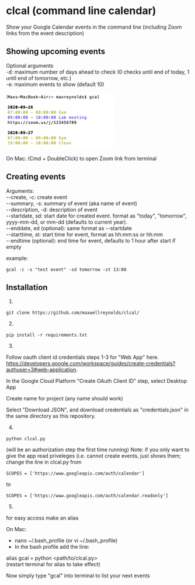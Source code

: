 # clcal (command line calendar)
Show your Google Calendar events in the command line (including Zoom links from the event description)

## Showing upcoming events
Optional arguments  
-d: maximum number of days ahead to check (0 checks until end of today, 1 until end of tomorrow, etc.)  
-e: maximum events to show (default 10)


![sample](img/sample.png)


On Mac: (Cmd + DoubleClick) to open Zoom link from terminal

## Creating events
Arguments: <br>
--create, -c: create event <br>
--summary, -s: summary of event (aka name of event)<br>
--description, -d: description of event<br>
--startdate, sd: start date for created event. format as "today", "tomorrow", yyyy-mm-dd, or mm-dd (defaults to current year).<br>
--enddate, ed (optional): same format as --startdate<br>
--starttime, st: start time for event, format as hh:mm:ss or hh:mm <br>
--endtime (optional): end time for event, defaults to 1 hour after start if empty<br>

example:
```
gcal -c -s "test event" -sd tomorrow -st 13:00
```





## Installation

1. 
```
git clone https://github.com/maxwellreynolds/clcal/
```

2.
```
pip install -r requirements.txt
```

3.
Follow oauth client id credentials steps 1-3 for "Web App" here. https://developers.google.com/workspace/guides/create-credentials?authuser=3#web-application.

In the Google Cloud Platform "Create OAuth Client ID" step, select Desktop App 

Create name for project (any name should work)

Select "Download JSON", and download credentials as "credentials.json" in the same directory as this repository.

4. 
```
python clcal.py
```
(will be an authorization step the first time running)
Note: if you only want to give the app read priveleges (i.e. cannot create events, just shows them; change the line in clcal.py from 
```
SCOPES = ['https://www.googleapis.com/auth/calendar']
```
to 
```
SCOPES = ['https://www.googleapis.com/auth/calendar.readonly']
```


5.

for easy access make an alias

On Mac:

- nano ~/.bash_profile (or vi ~/.bash_profile)
- In the bash profile add the line:

alias gcal = python <path/to/clcal.py>  
(restart terminal for alias to take effect)



Now simply type "gcal" into terminal to list your next events

